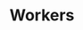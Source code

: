 ---
title: Workers
handle: workers
notes: Workers is a feature within Octopus and should be capitalized.
brief: true
---